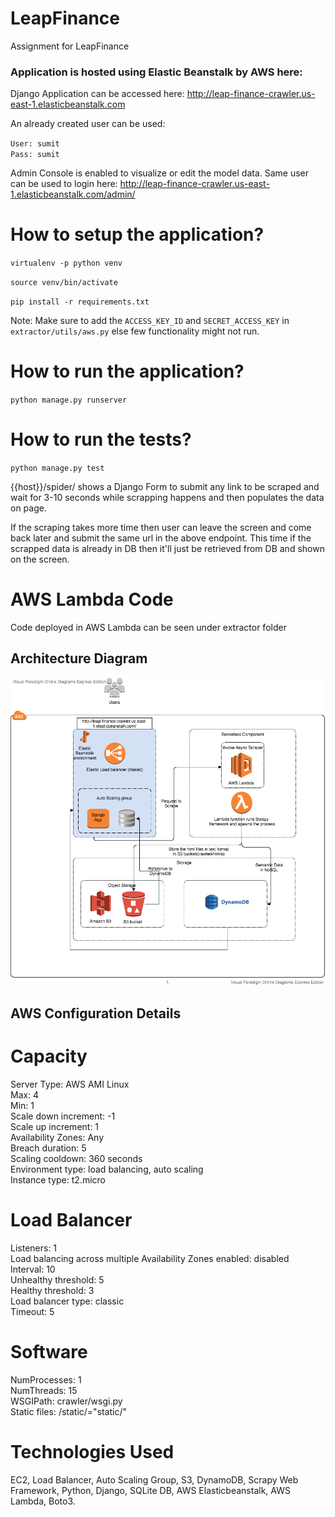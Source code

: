 # LeapFinance
Assignment for LeapFinance

### Application is hosted using Elastic Beanstalk by AWS here: 

Django Application can be accessed here: http://leap-finance-crawler.us-east-1.elasticbeanstalk.com

An already created user can be used:

`User: sumit` <br/>
`Pass: sumit`

Admin Console is enabled to visualize or edit the model data. Same user can be used to login here: http://leap-finance-crawler.us-east-1.elasticbeanstalk.com/admin/


# How to setup the application?

`virtualenv -p python venv`

`source venv/bin/activate`

`pip install -r requirements.txt`

Note: Make sure to add the `ACCESS_KEY_ID` and `SECRET_ACCESS_KEY` in `extractor/utils/aws.py` else few functionality might not run.

# How to run the application?

`python manage.py runserver`

# How to run the tests?

`python manage.py test`

{{host}}/spider/ shows a Django Form to submit any link to be scraped and wait for 3-10 seconds while scrapping happens and then populates the data on page.

If the scraping takes more time then user can leave the screen and come back later and submit the same url in the above endpoint. This time if the scrapped data is already in DB then it'll just be retrieved from DB and shown on the screen.


# AWS Lambda Code

Code deployed in AWS Lambda can be seen under extractor folder

## Architecture Diagram


<img src="./lp_architecture_diagram.png" />


## AWS Configuration Details
# Capacity
Server Type: AWS AMI Linux<br/>
Max: 4<br/>
Min: 1<br/>
Scale down increment: -1<br/>
Scale up increment: 1<br/>
Availability Zones: Any<br/>
Breach duration: 5<br/>
Scaling cooldown: 360 seconds<br/>
Environment type: load balancing, auto scaling<br/>
Instance type: t2.micro<br/>

# Load Balancer

Listeners: 1<br/>
Load balancing across multiple Availability Zones enabled: disabled<br/>
Interval: 10<br/>
Unhealthy threshold: 5<br/>
Healthy threshold: 3<br/>
Load balancer type: classic<br/>
Timeout: 5<br/>

# Software

NumProcesses: 1<br/>
NumThreads: 15<br/>
WSGIPath: crawler/wsgi.py<br/>
Static files: /static/="static/"<br/>

# Technologies Used

EC2, Load Balancer, Auto Scaling Group, S3, DynamoDB, Scrapy Web Framework, Python, Django, SQLite DB, AWS Elasticbeanstalk, AWS Lambda, Boto3.

